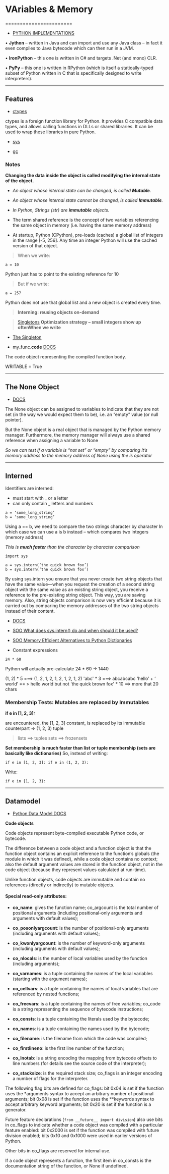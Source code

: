 # VAriables & Memory
=======================


- [PYTHON IMPLEMENTATIONS](https://wiki.python.org/moin/PythonImplementations)

• **Jython** – written in Java and can import and use any Java class – in fact it even
compiles to Java bytecode which can then run in a JVM.

• **IronPython** – this one is written in C# and targets .Net (and mono) CLR.

• **PyPy** – this one is written in RPython (which is itself a statically-typed subset of Python written in C that is specifically designed to write interpreters).

-----------------------------------------------------------------------------------------------------

## Features

- [ctypes](https://docs.python.org/3/library/ctypes.html)

ctypes is a foreign function library for Python. It provides C compatible data types, and allows calling functions in DLLs or shared libraries. It can be used to wrap these libraries in pure Python.

- [sys](https://docs.python.org/3/library/sys.html)

- [gc](https://docs.python.org/3/library/gc.html)

### Notes

**Changing the data inside the object is called modifying the internal state of the object.**


- *An object whose internal state can be changed, is called **Mutable**.*

- *An object whose internal state cannot be changed, is called **Immutable**.*

- *In Python, Strings (str) are **immutable** objects.*


- The term shared reference is the concept of two variables referencing
the same object in memory (i.e. having the same memory address)

- At startup, Python (CPython), pre-loads (caches) a global list of integers in the range [-5, 256].
Any time an integer Python will use the cached version of that object.



> When we write:
```
a = 10
```
Python just has to point to the existing reference for 10 

>But if we write:
```
a = 257
```

Python does not use that global list and a new object is created every time.

> **Interning: reusing objects on-demand**

> [Singletons](https://python-patterns.guide/gang-of-four/singleton/) **Optimization strategy – small integers show up oftenWhen we write**

- [The Singleton](https://python-3-patterns-idioms-test.readthedocs.io/en/latest/Singleton.html)


- my_func.__code__ [DOCS](https://docs.python.org/3/reference/datamodel.html)

The code object representing the compiled function body.

WRITABLE = True



-----------------------------------------------------------------------------------------------------


## The None Object

- [DOCS](https://docs.python.org/3/c-api/none.html)


The None object can be assigned to variables to indicate that they are not set (in the way we would expect them to be), i.e. an “empty” value (or null pointer).

But the None object is a real object that is managed by the Python memory manager. Furthermore, the memory manager will always use a shared reference when assigning
a variable to None

*So we can test if a variable is “not set” or “empty” by comparing it’s memory
address to the memory address of None using the is operator*


-----------------------------------------------------------------------------------------------------

## Interned

Identifiers are interned:

- must start with _ or a letter
- can only contain _ letters and numbers

```
a = ‘some_long_string’ 
b = ‘some_long_string’
```

Using a == b, we need to compare the two strings character by character
In which case we can use a is b instead – which compares two
integers (memory address)

*This is **much faster** than the character by character comparison*
```
import sys

a = sys.intern(‘the quick brown fox’)
b = sys.intern(‘the quick brown fox’)

```
By using sys.intern you ensure that you never create two string objects that have the same value—when you request the creation of a second string object with the same value as an existing string object, you receive a reference to the pre-existing string object. This way, you are saving memory. Also, string objects comparison is now very efficient because it is carried out by comparing the memory addresses of the two string objects instead of their content.

- [DOCS](https://docs.python.org/3/library/sys.html#sys.intern)
- [SOO What does sys.intern() do and when should it be used?](https://stackoverflow.com/questions/1136826/what-does-python-sys-intern-do-and-when-should-it-be-used)
- [SOO Memory Efficient Alternatives to Python Dictionaries](https://stackoverflow.com/questions/327223/memory-efficient-alternatives-to-python-dictionaries)


- Constant expressions
```
24 * 60
```
Python will actually pre-calculate 24 * 60 → 1440

(1, 2) * 5 ===> (1, 2, 1, 2, 1, 2, 1, 2, 1, 2)
'abc' * 3 ===>  abcabcabc
'hello’ + ‘ world’ == > hello world
but not 'the quick brown fox' * 10 ==> more that 20 chars

### **Membership Tests: Mutables are replaced by Immutables**

**if e in [1, 2, 3]:**

are encountered, the [1, 2, 3] constant, is replaced by its immutable counterpart => (1, 2, 3) tuple

> lists ==> tuples
> sets ==> frozensets

**Set membership is much faster than list or tuple membership (sets are basically like dictionaries)**
So, instead of writing:
```
if e in [1, 2, 3]: if e in (1, 2, 3): 
```

Write:
```
if e in {1, 2, 3}:
```

-----------------------------------------------------------------------------------------------------

Datamodel
----------


- [Python Data Model DOCS](https://docs.python.org/3/reference/datamodel.html)

**Code objects**

Code objects represent byte-compiled executable Python code, or bytecode. 

The difference between a code object and a function object is that the function object contains an explicit reference to the function’s globals (the module in which it was defined), 
while a code object contains no context; also the default argument values are stored in the function object, not in the code object (because they represent values calculated at run-time). 

Unlike function objects, code objects are immutable and contain no references (directly or indirectly) to mutable objects.


#### Special read-only attributes: 

* **co_name**: gives the function name; co_argcount is the total number of positional arguments (including positional-only arguments and arguments with default values); 

* **co_posonlyargcount**: is the number of positional-only arguments (including arguments with default values); 

* **co_kwonlyargcount**: is the number of keyword-only arguments (including arguments with default values); 

* **co_nlocals**: is the number of local variables used by the function (including arguments); 

* **co_varnames**: is a tuple containing the names of the local variables (starting with the argument names); 

* **co_cellvars**: is a tuple containing the names of local variables that are referenced by nested functions; 

* **co_freevars**: is a tuple containing the names of free variables; co_code is a string representing the sequence of bytecode instructions; 

* **co_consts**: is a tuple containing the literals used by the bytecode; 

* **co_names**: is a tuple containing the names used by the bytecode; 

* **co_filename**: is the filename from which the code was compiled; 

* **co_firstlineno**: is the first line number of the function; 

* **co_lnotab**: is a string encoding the mapping from bytecode offsets to line numbers (for details see the source code of the interpreter); 

* **co_stacksize**: is the required stack size; co_flags is an integer encoding a number of flags for the interpreter.

The following flag bits are defined for co_flags: bit 0x04 is set if the function uses the *arguments syntax to accept an arbitrary number of positional arguments; 
bit 0x08 is set if the function uses the **keywords syntax to accept arbitrary keyword arguments; bit 0x20 is set if the function is a generator.

Future feature declarations (`from __future__ import division`) also use bits in co_flags to indicate whether a code object was 
compiled with a particular feature enabled: bit 0x2000 is set if the function was compiled with future division enabled; bits 0x10 and 0x1000 were used in earlier versions of Python.

Other bits in co_flags are reserved for internal use.

If a code object represents a function, the first item in co_consts is the documentation string of the function, or None if undefined.